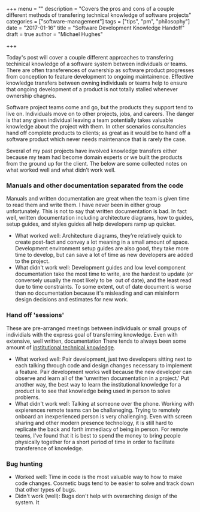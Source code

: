 +++
menu = ""
description = "Covers the pros and cons of a couple different methods of transfering technical knowledge of software projects"
categories = ["software-management"]
tags = ["tips", "pm", "philosophy"]
date = "2017-01-16"
title = "Software Development Knowledge Handoff"
draft = true
author = "Michael Hughes"

+++

Today's post will cover a couple different approaches to transfering techinical knowledge of a software system between individuals
or teams. There are often transferences of ownership as software product progresses from conception to feature development to ongoing maintainence.
Effective knowledge transfers between owning individuals or teams help to ensure that ongoing development of a product is not totally stalled whenever
ownership chagnes.

<!--more-->

Software project teams come and go, but the products they support tend to live on. Individuals move on to other projects, jobs, and careers. The danger is that 
any given individual leaving a team potentially takes valuable knowledge about the project with them. In other scenarios consultancies hand off complete products 
to clients; as great as it would be to hand off a software product which never needs maintenance that is rarely the case. 

Several of my past projects have involved knowledge transfers either because my team had become domain experts or we built the products from the ground up for the client.
The below are some collected notes on what worked well and what didn’t work well.

### Manuals and other documentation separated from the code

Manuals and written documentation are great when the team is given time to read them and write them. I have never been in either group unfortunately. This is not to say that 
written documentation is bad. In fact well, written documentation including architecture diagrams, how to guides, setup guides, and styles guides all help developers ramp up quicker.

- What worked well: Architecture diagrams, they’re relatively quick to create post-fact and convey a lot meaning in a small amount of space. Development environment setup guides are 
  also good, they take more time to develop, but can save a lot of time as new developers are added to the project.
- What didn't work well: Development guides and low level component documentation take the most time to write, are the hardest to update (or conversely usually the most likely to be 
  out of date), and the least read due to time constraints. To some extent, out of date document is worse than no documentation because it's misleading and can misinform design decisions
  and estimates for new work.

### Hand off 'sessions'

These are pre-arranged meetings between individuals or small groups of individials with the express goal of transferring knowledge. Even with extensive, well written, documentation There
tends to always been some amount of [institutional technical knowledge][1]. 

- What worked well: Pair development, just two developers sitting next to each talking through code and design changes necessary to implement a feature. Pair development works well because the new 
  developer can observe and learn all of the 'unwritten documentation in a project.' Put another way, the best way to learn the institutional knowledge for a product is to see that knowledge
  being used in person to solve problems.
- What didn't work well: Talking at someone over the phone. Working with expierences remote teams can be challaneging. Trying to remotely onboard an inexperienced person is very challenging. Even
  with screen sharing and other modern presence technology, it is still hard to replicate the back and forth immediacy of being in person. For remote teams, I've found that it is best to spend
  the money to bring people physically together for a short period of time in order to facilitate transference of knowledge.

### Bug hunting

- Worked well: Time in code is the most valuable way to how to make code changes. Cosmetic bugs tend to be easier to solve and track down that other types of bugs.
- Didn't work (well): Bugs don't help with overarching design of the system. It




[1]: https://en.wikipedia.org/wiki/Institutional_memory 'institutional memory'